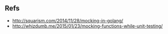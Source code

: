 ## Refs
* <http://squarism.com/2014/11/28/mocking-in-golang/>
* <http://whizdumb.me/2015/01/23/mocking-functions-while-unit-testing/>
